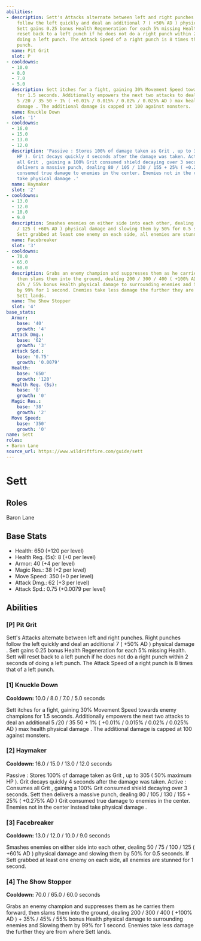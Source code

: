 ```yaml
---
abilities:
- description: Sett's Attacks alternate between left and right punches. Right punches
    follow the left quickly and deal an additional 7 ( +50% AD ) physical damage .
    Sett gains 0.25 bonus Health Regeneration for each 5% missing Health. Sett will
    reset back to a left punch if he does not do a right punch within 2 seconds of
    doing a left punch. The Attack Speed of a right punch is 8 times that of a left
    punch.
  name: Pit Grit
  slot: P
- cooldowns:
  - 10.0
  - 8.0
  - 7.0
  - 5.0
  description: Sett itches for a fight, gaining 30% Movement Speed towards enemy champions
    for 1.5 seconds. Additionally empowers the next two attacks to deal an additional
    5 /20 / 35 50 + 1% ( +0.01% / 0.015% / 0.02% / 0.025% AD ) max health physical
    damage . The additional damage is capped at 100 against monsters.
  name: Knuckle Down
  slot: '1'
- cooldowns:
  - 16.0
  - 15.0
  - 13.0
  - 12.0
  description: 'Passive : Stores 100% of damage taken as Grit , up to 305 ( 50% maximum
    HP ). Grit decays quickly 4 seconds after the damage was taken. Active : Consumes
    all Grit , gaining a 100% Grit consumed shield decaying over 3 seconds. Sett then
    delivers a massive punch, dealing 80 / 105 / 130 / 155 + 25% ( +0.275% AD ) Grit
    consumed true damage to enemies in the center. Enemies not in the center instead
    take physical damage .'
  name: Haymaker
  slot: '2'
- cooldowns:
  - 13.0
  - 12.0
  - 10.0
  - 9.0
  description: Smashes enemies on either side into each other, dealing 50 / 75 / 100
    / 125 ( +60% AD ) physical damage and slowing them by 50% for 0.5 seconds. If
    Sett grabbed at least one enemy on each side, all enemies are stunned for 1 second.
  name: Facebreaker
  slot: '3'
- cooldowns:
  - 70.0
  - 65.0
  - 60.0
  description: Grabs an enemy champion and suppresses them as he carries them forward,
    then slams them into the ground, dealing 200 / 300 / 400 ( +100% AD ) + 35% /
    45% / 55% bonus Health physical damage to surrounding enemies and Slowing them
    by 99% for 1 second. Enemies take less damage the further they are from where
    Sett lands.
  name: The Show Stopper
  slot: '4'
base_stats:
  Armor:
    base: '40'
    growth: '4'
  Attack Dmg.:
    base: '62'
    growth: '3'
  Attack Spd.:
    base: '0.75'
    growth: '0.0079'
  Health:
    base: '650'
    growth: '120'
  Health Reg. (5s):
    base: '8'
    growth: '0'
  Magic Res.:
    base: '38'
    growth: '2'
  Move Speed:
    base: '350'
    growth: '0'
name: Sett
roles:
- Baron Lane
source_url: https://www.wildriftfire.com/guide/sett
---
```


# Sett

## Roles

Baron Lane

## Base Stats

- Health: 650 (+120 per level)
- Health Reg. (5s): 8 (+0 per level)
- Armor: 40 (+4 per level)
- Magic Res.: 38 (+2 per level)
- Move Speed: 350 (+0 per level)
- Attack Dmg.: 62 (+3 per level)
- Attack Spd.: 0.75 (+0.0079 per level)

## Abilities

### [P] Pit Grit

Sett's Attacks alternate between left and right punches. Right punches follow the left quickly and deal an additional 7 ( +50% AD ) physical damage . Sett gains 0.25 bonus Health Regeneration for each 5% missing Health. Sett will reset back to a left punch if he does not do a right punch within 2 seconds of doing a left punch. The Attack Speed of a right punch is 8 times that of a left punch.

### [1] Knuckle Down

**Cooldown:** 10.0 / 8.0 / 7.0 / 5.0 seconds

Sett itches for a fight, gaining 30% Movement Speed towards enemy champions for 1.5 seconds. Additionally empowers the next two attacks to deal an additional 5 /20 / 35 50 + 1% ( +0.01% / 0.015% / 0.02% / 0.025% AD ) max health physical damage . The additional damage is capped at 100 against monsters.

### [2] Haymaker

**Cooldown:** 16.0 / 15.0 / 13.0 / 12.0 seconds

Passive : Stores 100% of damage taken as Grit , up to 305 ( 50% maximum HP ). Grit decays quickly 4 seconds after the damage was taken. Active : Consumes all Grit , gaining a 100% Grit consumed shield decaying over 3 seconds. Sett then delivers a massive punch, dealing 80 / 105 / 130 / 155 + 25% ( +0.275% AD ) Grit consumed true damage to enemies in the center. Enemies not in the center instead take physical damage .

### [3] Facebreaker

**Cooldown:** 13.0 / 12.0 / 10.0 / 9.0 seconds

Smashes enemies on either side into each other, dealing 50 / 75 / 100 / 125 ( +60% AD ) physical damage and slowing them by 50% for 0.5 seconds. If Sett grabbed at least one enemy on each side, all enemies are stunned for 1 second.

### [4] The Show Stopper

**Cooldown:** 70.0 / 65.0 / 60.0 seconds

Grabs an enemy champion and suppresses them as he carries them forward, then slams them into the ground, dealing 200 / 300 / 400 ( +100% AD ) + 35% / 45% / 55% bonus Health physical damage to surrounding enemies and Slowing them by 99% for 1 second. Enemies take less damage the further they are from where Sett lands.

